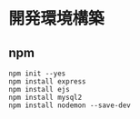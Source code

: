 # 開発環境構築

## npm

```
npm init --yes
npm install express
npm install ejs
npm install mysql2
npm install nodemon --save-dev
```